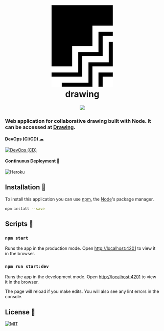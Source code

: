 <h1 align="center">
	<img src="https://raw.githubusercontent.com/robertene1994/drawing-web/master/dist/img/logo.svg?sanitize=true" alt="Drawing" width="200">
	<br>
	drawing
</h1>
<h4 align="center">
	<img src="https://forthebadge.com/images/badges/made-with-javascript.svg"/>
</h4>

### Web application for collaborative drawing built with Node. It can be accessed at [Drawing](https://drawing-web.herokuapp.com).

#### DevOps (CI/CD) ☁

[![DevOps (CD)](<https://github.com/robertene1994/drawing-back-end/workflows/DevOps%20(CD)/badge.svg>)](https://github.com/robertene1994/drawing-back-end/actions?query=workflow%3A%22DevOps+%28CD%29%22)

#### Continuous Deployment 🚀

![Heroku](https://heroku-badge.herokuapp.com/?app=drawing-web)

## Installation 🔧

To install this application you can use [npm](https://www.npmjs.com/), the [Node](https://nodejs.org/)'s package manager.

```bash
npm install --save
```

## Scripts 📜

### `npm start`

Runs the app in the production mode.
Open [http://localhost:4201](http://localhost:4201) to view it in the browser.

### `npm run start:dev`

Runs the app in the development mode.
Open [http://localhost:4201](http://localhost:4201) to view it in the browser.

The page will reload if you make edits.
You will also see any lint errors in the console.

## License 🔑

[![MIT](https://badges.frapsoft.com/os/mit/mit.svg?v=102)](LICENSE)
